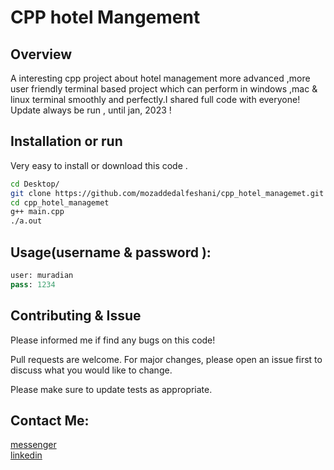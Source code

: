 # CPP hotel Mangement

## Overview

A interesting cpp project about hotel management more advanced ,more user friendly terminal based project which can perform in windows ,mac & linux terminal smoothly and perfectly.I shared full code with everyone! Update always be run , until jan, 2023 !

## Installation or run

Very easy to install or download this code .

```bash
cd Desktop/
git clone https://github.com/mozaddedalfeshani/cpp_hotel_managemet.git
cd cpp_hotel_managemet
g++ main.cpp
./a.out
```

## Usage(username & password ):

```python
user: muradian
pass: 1234
```

## Contributing & Issue

Please informed me if find any bugs on this code! 

Pull requests are welcome. For major changes, please open an issue first
to discuss what you would like to change.

Please make sure to update tests as appropriate.

## Contact Me:
[messenger](m.me/mozaddedalfeshani) <br/>
[linkedin](https://www.linkedin.com/in/mozaddedalfeshani/) <br/>
